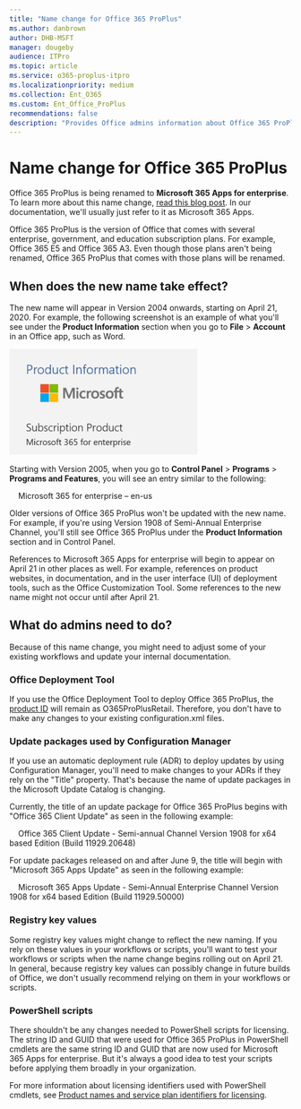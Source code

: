 ```yaml
---
title: "Name change for Office 365 ProPlus"
ms.author: danbrown
author: DHB-MSFT
manager: dougeby
audience: ITPro
ms.topic: article
ms.service: o365-proplus-itpro
ms.localizationpriority: medium
ms.collection: Ent_O365
ms.custom: Ent_Office_ProPlus
recommendations: false
description: "Provides Office admins information about Office 365 ProPlus being renamed to Microsoft 365 Apps for enterprise."
---
```


# Name change for Office 365 ProPlus

Office 365 ProPlus is being renamed to **Microsoft 365 Apps for enterprise**. To learn more about this name change, [read this blog post](https://go.microsoft.com/fwlink/p/?linkid=2120533). In our documentation, we'll usually just refer to it as Microsoft 365 Apps.

Office 365 ProPlus is the version of Office that comes with several enterprise, government, and education subscription plans. For example, Office 365 E5 and Office 365 A3. Even though those plans aren't being renamed, Office 365 ProPlus that comes with those plans will be renamed.

## When does the new name take effect?

The new name will appear in Version 2004 onwards, starting on April 21, 2020. For example, the following screenshot is an example of what you'll see under the **Product Information** section when you go to **File** > **Account** in an Office app, such as Word.

![Product information section in an Office application showing "Microsoft 365 for enterprise."](images/product-information-microsoft-365-enterprise.png)

Starting with Version 2005, when you go to **Control Panel** > **Programs** > **Programs and Features**, you will see an entry similar to the following:

&nbsp; &nbsp; Microsoft 365 for enterprise – en-us

Older versions of Office 365 ProPlus won't be updated with the new name. For example, if you're using Version 1908 of Semi-Annual Enterprise Channel, you'll still see Office 365 ProPlus under the **Product Information** section and in Control Panel.

References to Microsoft 365 Apps for enterprise will begin to appear on April 21 in other places as well. For example, references on product websites, in documentation, and in the user interface (UI) of deployment tools, such as the Office Customization Tool. Some references to the new name might not occur until after April 21.

## What do admins need to do?

Because of this name change, you might need to adjust some of your existing workflows and update your internal documentation.

### Office Deployment Tool

If you use the Office Deployment Tool to deploy Office 365 ProPlus, the [product ID](office-deployment-tool-configuration-options.md#product-element) will remain as O365ProPlusRetail. Therefore, you don't have to make any changes to your existing configuration.xml files.

### Update packages used by Configuration Manager

If you use an automatic deployment rule (ADR) to deploy updates by using Configuration Manager, you'll need to make changes to your ADRs if they rely on the "Title" property. That's because the name of update packages in the Microsoft Update Catalog is changing.

Currently, the title of an update package for Office 365 ProPlus begins with "Office 365 Client Update" as seen in the following example:

&nbsp; &nbsp; Office 365 Client Update - Semi-annual Channel Version 1908 for x64 based Edition (Build 11929.20648)

For update packages released on and after June 9, the title will begin with "Microsoft 365 Apps Update" as seen in the following example:

&nbsp; &nbsp; Microsoft 365 Apps Update - Semi-Annual Enterprise Channel Version 1908 for x64 based Edition (Build 11929.50000)

### Registry key values

Some registry key values might change to reflect the new naming. If you rely on these values in your workflows or scripts, you'll want to test your workflows or scripts when the name change begins rolling out on April 21. In general, because registry key values can possibly change in future builds of Office, we don't usually recommend relying on them in your workflows or scripts.

### PowerShell scripts

There shouldn't be any changes needed to PowerShell scripts for licensing. The string ID and GUID that were used for Office 365 ProPlus in PowerShell cmdlets are the same string ID and GUID that are now used for Microsoft 365 Apps for enterprise. But it's always a good idea to test your scripts before applying them broadly in your organization.

 For more information about licensing identifiers used with PowerShell cmdlets, see [Product names and service plan identifiers for licensing](/azure/active-directory/users-groups-roles/licensing-service-plan-reference).